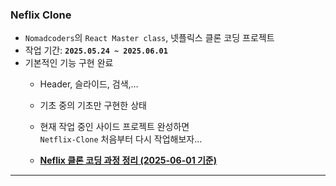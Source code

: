 ### Neflix Clone

- `Nomadcoders`의 `React Master class`, 넷플릭스 클론 코딩 프로젝트
- 작업 기간: **`2025.05.24 ~ 2025.06.01`**
- 기본적인 기능 구현 완료 
    - Header, 슬라이드, 검색,...
    - 기초 중의 기초만 구현한 상태
    - 현재 작업 중인 사이드 프로젝트 완성하면 <br/>
      `Netflix-Clone` 처음부터 다시 작업해보자...
    
    - **[Neflix 클론 코딩 과정 정리 (2025-06-01 기준)](https://youtu.be/kcvaPNKmPF8?si=J1KR4HJqzXzcRWuE)**

---


